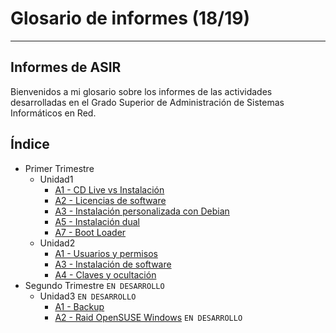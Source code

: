 
# Glosario de informes (18/19)

---

## Informes de ASIR

Bienvenidos a mi glosario sobre los informes de las actividades desarrolladas en el Grado Superior de Administración de Sistemas Informáticos en Red.

## Índice

- Primer Trimestre
  - Unidad1
    - [A1 - CD Live vs Instalación](./PrimerTrimestre/Unidad1/A1_CDLive-vs-Instalacion)
    - [A2 - Licencias de software](./PrimerTrimestre/Unidad1/A2_Licencias-de-software)
    - [A3 - Instalación personalizada con Debian](./PrimerTrimestre/Unidad1/A3_Instalacion-personalizada-con-Debian)
    - [A5 - Instalación dual](./PrimerTrimestre/Unidad1/A5_Instalacion-dual)
    - [A7 - Boot Loader](./PrimerTrimestre/Unidad1/A7_Boot-Loader)
  - Unidad2
    - [A1 - Usuarios y permisos](./PrimerTrimestre/Unidad2/A1_Usuarios-y-permisos)
    - [A3 - Instalación de software](./PrimerTrimestre/Unidad2/A3_Instalacion-de-software)
    - [A4 - Claves y ocultación](./PrimerTrimestre/Unidad2/A4_Claves-y-ocultacion)
- Segundo Trimestre `EN DESARROLLO`
  - Unidad3 `EN DESARROLLO`
    - [A1 - Backup](./SegundoTrimestre/Unidad3/A1_Backup)
    - [A2 - Raid OpenSUSE Windows](./SegundoTrimestre/Unidad3/A2_Raid-OpenSUSE-y-Windows) `EN DESARROLLO`

